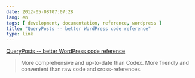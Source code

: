 ```yaml
---
date: 2012-05-08T07:07:28
lang: en
tags: [ development, documentation, reference, wordpress ]
title: "QueryPosts -- better WordPress code reference"
type: link
---
```


[QueryPosts -- better WordPress code reference](http://queryposts.com/)

> More comprehensive and up-to-date than Codex. More friendly and
> convenient than raw code and cross-references.

